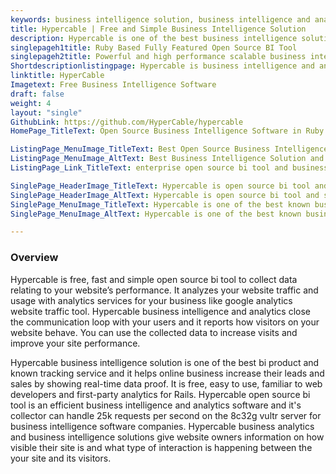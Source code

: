 ```yaml
---
keywords: business intelligence solution, business intelligence and analytics, business intelligence application, open source bi, open source bi tool, bi product
title: Hypercable | Free and Simple Business Intelligence Solution
description: Hypercable is one of the best business intelligence solution and open source bi. It helps to get business intelligence and analytics to everyone in your company
singlepageh1title: Ruby Based Fully Featured Open Source BI Tool
singlepageh2title: Powerful and high performance scalable business intelligence and analytics alternative to Google Analytics, build with timescaleDB, openresty, redis and rails.
Shortdescriptionlistingpage: Hypercable is business intelligence and analytics alternative to google analytics website traffic service. Hypercable open source bi tool and business intelligence analytics helps online business increase their leads and sales by real-time data proof.
linktitle: HyperCable
Imagetext: Free Business Intelligence Software
draft: false
weight: 4
layout: "single"
GithubLink: https://github.com/HyperCable/hypercable
HomePage_TitleText: Open Source Business Intelligence Software in Ruby

ListingPage_MenuImage_TitleText: Best Open Source Business Intelligence Solution and Analytics Tool
ListingPage_MenuImage_AltText: Best Business Intelligence Solution and Open Source BI Tool
ListingPage_Link_TitleText: enterprise open source bi tool and business intelligence solution

SinglePage_HeaderImage_TitleText: Hypercable is open source bi tool and simple business intelligence solution for your business like google business intelligence and data analytics
SinglePage_HeaderImage_AltText: Hypercable is open source bi tool and simple business intelligence solution for your business like google business intelligence and data analytics
SinglePage_MenuImage_TitleText: Hypercable is one of the best known business intelligence solution and bi product. It helps business intelligence software companies increase their leads and sales by showing real-time data proof.
SinglePage_MenuImage_AltText: Hypercable is one of the best known business intelligence solution and bi product. It helps business intelligence software companies increase their leads and sales by showing real-time data proof.

---
```

### **Overview**

Hypercable is free, fast and simple open source bi tool to collect data relating to your website’s performance. It analyzes your website traffic and usage with analytics services for your business like google analytics website traffic tool. Hypercable business intelligence and analytics close the communication loop with your users and it reports how visitors on your website behave. You can use the collected data to increase visits and improve your site performance.

Hypercable business intelligence solution is one of the best bi product and known tracking service and it helps online business increase their leads and sales by showing real-time data proof. It is free, easy to use, familiar to web developers and first-party analytics for Rails. Hypercable open source bi tool is an efficient business intelligence and analytics software and it's collector can handle 25k requests per second on the 8c32g vultr server for business intelligence software companies. Hypercable business analytics and business intelligence solutions give website owners information on how visible their site is and what type of interaction is happening between the your site and its visitors.
